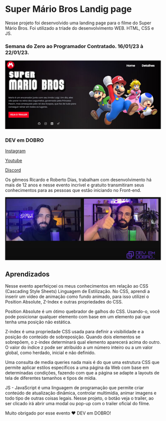
# Super Mário Bros Landig page

Nesse projeto foi desenvolvido uma landing page para o filme do Super Mário Bros.
Foi utilizado a tríade do desenvolvimento WEB. HTML, CSS e JS.

### Semana do Zero ao Programador Contratado. 16/01/23 à 22/01/23. 

![Landing Page Super Mário Bros](https://github.com/HugoHendrix/super-mario-bros-lp/blob/main/src/imagens/landing%20page%20projeto.JPG?raw=true)

### DEV em DOBRO

[Instagram](https://www.instagram.com/devemdobro/) 

[Youtube](https://www.youtube.com/@DevemDobro)

[Discord](https://discord.com/channels/821364094878613524/1064973937274015764)

Os gêmeos Ricardo e Roberto Dias, trabalham com desenvolvimento há mais de 12 anos e nesse evento incrível e gratuito transmitiram seus conhecimentos para as pessoas que estão iniciando no Front-end.

![gêmeos Ricardo e Roberto Dias](https://github.com/HugoHendrix/super-mario-bros-lp/blob/main/src/imagens/dev-em-dobro.JPG?raw=true)

## Aprendizados

Nesse evento aperfeiçoei os meus conhecimentos em relação ao CSS (Cascading Style Sheets) Linguagem de Estilização. No CSS, aprendi a inserir um vídeo de animação como fundo animado, para isso utilizei o Position Absolute, Z-Index e outras propriedades do CSS. 

Position Absolute é um ótimo quebrador de galhos do CSS. Usando-o, você pode posicionar qualquer elemento com base em um elemento pai que tenha uma posição não estática.

Z-index é uma propriedade CSS usada para definir a visibilidade e a posição do conteúdo de sobreposição. Quando dois elementos se sobrepõem, o z-index determinará qual elemento aparecerá acima do outro. O valor do índice z pode ser atribuído a um número inteiro ou a um valor global, como herdado, inicial e não definido.

Uma consulta de media queries nada mais é do que uma estrutura CSS que permite aplicar estilos específicos a uma página da Web com base em determinadas condições, fazendo com que a página se adapte a layouts de tela de diferentes tamanhos e tipos de mídia.

JS - JavaScript é uma linguagem de programação que permite criar conteúdo de atualização dinâmica, controlar multimídia, animar imagens e todo tipo de outras coisas legais. Nesse projeto, o botão veja o trailer, ao ser clicado irá abrir uma modal ou pop-up com o trailer oficial do filme.

Muito obrigado por esse evento ♥ DEV em DOBRO!
